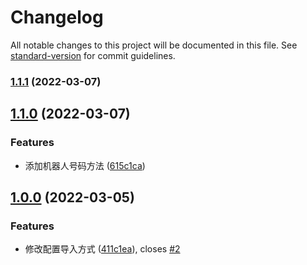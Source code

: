 # Changelog

All notable changes to this project will be documented in this file. See [standard-version](https://github.com/conventional-changelog/standard-version) for commit guidelines.

### [1.1.1](https://github.com/Mario34/mp-ci/compare/v1.1.0...v1.1.1) (2022-03-07)

## [1.1.0](https://github.com/Mario34/mp-ci/compare/v1.0.0...v1.1.0) (2022-03-07)


### Features

* 添加机器人号码方法 ([615c1ca](https://github.com/Mario34/mp-ci/commit/615c1ca659212f36f5bbf05d5882c038b3c835bb))

## [1.0.0](https://github.com/Mario34/mp-ci/compare/v0.0.5...v1.0.0) (2022-03-05)


### Features

* 修改配置导入方式 ([411c1ea](https://github.com/Mario34/mp-ci/commit/411c1eadd20c5555a57ed581835d664f4123e795)), closes [#2](https://github.com/Mario34/mp-ci/issues/2)
